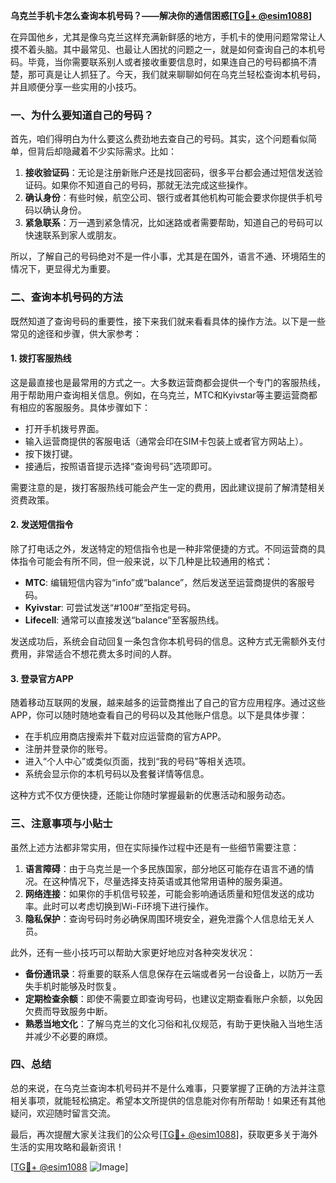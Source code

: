 **乌克兰手机卡怎么查询本机号码？——解决你的通信困惑[[TG💪+ @esim1088](https://t.me/s/esim1088)]**

在异国他乡，尤其是像乌克兰这样充满新鲜感的地方，手机卡的使用问题常常让人摸不着头脑。其中最常见、也最让人困扰的问题之一，就是如何查询自己的本机号码。毕竟，当你需要联系别人或者接收重要信息时，如果连自己的号码都搞不清楚，那可真是让人抓狂了。今天，我们就来聊聊如何在乌克兰轻松查询本机号码，并且顺便分享一些实用的小技巧。

### **一、为什么要知道自己的号码？**

首先，咱们得明白为什么要这么费劲地去查自己的号码。其实，这个问题看似简单，但背后却隐藏着不少实际需求。比如：

1. **接收验证码**：无论是注册新账户还是找回密码，很多平台都会通过短信发送验证码。如果你不知道自己的号码，那就无法完成这些操作。
2. **确认身份**：有些时候，航空公司、银行或者其他机构可能会要求你提供手机号码以确认身份。
3. **紧急联系**：万一遇到紧急情况，比如迷路或者需要帮助，知道自己的号码可以快速联系到家人或朋友。

所以，了解自己的号码绝对不是一件小事，尤其是在国外，语言不通、环境陌生的情况下，更显得尤为重要。

### **二、查询本机号码的方法**

既然知道了查询号码的重要性，接下来我们就来看看具体的操作方法。以下是一些常见的途径和步骤，供大家参考：

#### **1. 拨打客服热线**

这是最直接也是最常用的方式之一。大多数运营商都会提供一个专门的客服热线，用于帮助用户查询相关信息。例如，在乌克兰，MTC和Kyivstar等主要运营商都有相应的客服服务。具体步骤如下：

- 打开手机拨号界面。
- 输入运营商提供的客服电话（通常会印在SIM卡包装上或者官方网站上）。
- 按下拨打键。
- 接通后，按照语音提示选择“查询号码”选项即可。

需要注意的是，拨打客服热线可能会产生一定的费用，因此建议提前了解清楚相关资费政策。

#### **2. 发送短信指令**

除了打电话之外，发送特定的短信指令也是一种非常便捷的方式。不同运营商的具体指令可能会有所不同，但一般来说，以下几种是比较通用的格式：

- **MTC**: 编辑短信内容为“info”或“balance”，然后发送至运营商提供的客服号码。
- **Kyivstar**: 可尝试发送“#100#”至指定号码。
- **Lifecell**: 通常可以直接发送“balance”至客服热线。

发送成功后，系统会自动回复一条包含你本机号码的信息。这种方式无需额外支付费用，非常适合不想花费太多时间的人群。

#### **3. 登录官方APP**

随着移动互联网的发展，越来越多的运营商推出了自己的官方应用程序。通过这些APP，你可以随时随地查看自己的号码以及其他账户信息。以下是具体步骤：

- 在手机应用商店搜索并下载对应运营商的官方APP。
- 注册并登录你的账号。
- 进入“个人中心”或类似页面，找到“我的号码”等相关选项。
- 系统会显示你的本机号码以及套餐详情等信息。

这种方式不仅方便快捷，还能让你随时掌握最新的优惠活动和服务动态。

### **三、注意事项与小贴士**

虽然上述方法都非常实用，但在实际操作过程中还是有一些细节需要注意：

1. **语言障碍**：由于乌克兰是一个多民族国家，部分地区可能存在语言不通的情况。在这种情况下，尽量选择支持英语或其他常用语种的服务渠道。
2. **网络连接**：如果你的手机信号较差，可能会影响通话质量和短信发送的成功率。此时可以考虑切换到Wi-Fi环境下进行操作。
3. **隐私保护**：查询号码时务必确保周围环境安全，避免泄露个人信息给无关人员。

此外，还有一些小技巧可以帮助大家更好地应对各种突发状况：

- **备份通讯录**：将重要的联系人信息保存在云端或者另一台设备上，以防万一丢失手机时能够及时恢复。
- **定期检查余额**：即使不需要立即查询号码，也建议定期查看账户余额，以免因欠费而导致服务中断。
- **熟悉当地文化**：了解乌克兰的文化习俗和礼仪规范，有助于更快融入当地生活并减少不必要的麻烦。

### **四、总结**

总的来说，在乌克兰查询本机号码并不是什么难事，只要掌握了正确的方法并注意相关事项，就能轻松搞定。希望本文所提供的信息能对你有所帮助！如果还有其他疑问，欢迎随时留言交流。

最后，再次提醒大家关注我们的公众号[[TG💪+ @esim1088](https://t.me/s/esim1088)]，获取更多关于海外生活的实用攻略和最新资讯！

[[TG💪+ @esim1088](https://t.me/s/esim1088) ![Image](https://i.postimg.cc/4NQfJmqS/Snipaste-2025-05-13-00-14-12.png)]